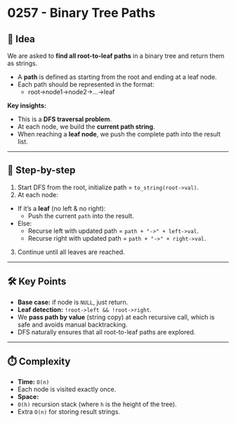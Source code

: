 # 0257 - Binary Tree Paths  

## 🧠 Idea  

We are asked to **find all root-to-leaf paths** in a binary tree and return them as strings.  
- A **path** is defined as starting from the root and ending at a leaf node.  
- Each path should be represented in the format:  
  - root->node1->node2->...->leaf

**Key insights:**  
- This is a **DFS traversal problem**.  
- At each node, we build the **current path string**.  
- When reaching a **leaf node**, we push the complete path into the result list.  

---

## 🔁 Step-by-step  

1. Start DFS from the root, initialize path = `to_string(root->val)`.  
2. At each node:  
 - If it’s a **leaf** (no left & no right):  
   - Push the current `path` into the result.  
 - Else:  
   - Recurse left with updated path = `path + "->" + left->val`.  
   - Recurse right with updated path = `path + "->" + right->val`.  
3. Continue until all leaves are reached.  

---

## 🛠️ Key Points  

- **Base case:** if node is `NULL`, just return.  
- **Leaf detection:** `!root->left && !root->right`.  
- We **pass path by value** (string copy) at each recursive call, which is safe and avoids manual backtracking.  
- DFS naturally ensures that all root-to-leaf paths are explored.  

---

## ⏱️ Complexity  

- **Time:** `O(n)`  
- Each node is visited exactly once.  
- **Space:**  
- `O(h)` recursion stack (where `h` is the height of the tree).  
- Extra `O(n)` for storing result strings.  
